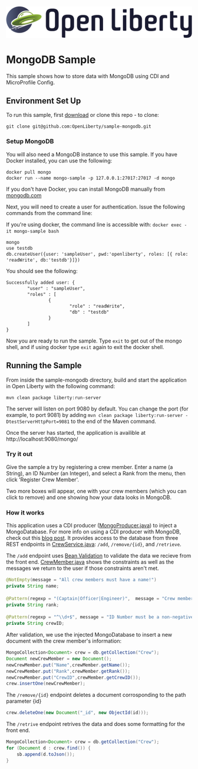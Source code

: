 ![](https://github.com/OpenLiberty/open-liberty/blob/master/logos/logo_horizontal_light_navy.png)

# MongoDB Sample
This sample shows how to store data with MongoDB using CDI and MicroProfile Config.

## Environment Set Up
To run this sample, first [download](https://github.com/OpenLiberty/sample-mongodb/archive/master.zip) or clone this repo - to clone:
```
git clone git@github.com:OpenLiberty/sample-mongodb.git
```

### Setup MongoDB
You will also need a MongoDB instance to use this sample. If you have Docker installed, you can use the following:

```
docker pull mongo
docker run --name mongo-sample -p 127.0.0.1:27017:27017 -d mongo
```

If you don't have Docker, you can install MongoDB manually from [mongodb.com](https://docs.mongodb.com/manual/administration/install-community/)

Next, you will need to create a user for authentication. Issue the following commands from the command line: 

If you're using docker, the command line is accessible with: `docker exec -it mongo-sample bash`

```
mongo
use testdb
db.createUser({user: 'sampleUser', pwd:'openliberty', roles: [{ role: 'readWrite', db:'testdb'}]})
```

You should see the following:
```
Successfully added user: {
        "user" : "sampleUser",
        "roles" : [
                {
                        "role" : "readWrite",
                        "db" : "testdb"
                }
        ]
}
```
Now you are ready to run the sample. Type `exit` to get out of the mongo shell, and if using docker type `exit` again to exit the docker shell.

## Running the Sample
From inside the sample-mongodb directory, build and start the application in Open Liberty with the following command:
```
mvn clean package liberty:run-server
```
The server will listen on port 9080 by default. You can change the port (for example, to port 9081) by adding `mvn clean package liberty:run-server -DtestServerHttpPort=9081` to the end of the Maven command.

Once the server has started, the application is availible at http://localhost:9080/mongo/

### Try it out
Give the sample a try by registering a crew member. Enter a name (a String), an ID Number (an Integer), and select a Rank from the menu, then click 'Register Crew Member'.

Two more boxes will appear, one with your crew members (which you can click to remove) and one showing how your data looks in MongoDB.

### How it works
This application uses a CDI producer ([MongoProducer.java](https://github.com/OpenLiberty/sample-mongodb/tree/master/src/main/java/io/openliberty/sample/mongo/MongoProducer.java)) to inject a MongoDatabase. For more info on using a CDI producer with MongoDB, check out this [blog post](openliberty.io/blog/). It provides access to the database from three REST endpoints in [CrewService.java](https://github.com/OpenLiberty/sample-mongodb/tree/master/src/main/java/io/openliberty/sample/application/CrewService.java): `/add`, `/remove/{id}`, and `/retrieve`.

The `/add` endpoint uses [Bean Validation](https://openliberty.io/guides/bean-validation.html) to validate the data we recieve from the front end. [CrewMember.java](https://github.com/OpenLiberty/sample-mongodb/tree/master/src/main/java/io/openliberty/sample/application/CrewMember.java) shows the constraints as well as the messages we return to the user if those constraints aren't met.
```java
@NotEmpty(message = "All crew members must have a name!")
private String name;

@Pattern(regexp = "(Captain|Officer|Engineer)",  message = "Crew member must be one of the listed ranks!")
private String rank;

@Pattern(regexp = "^\\d+$", message = "ID Number must be a non-negative integer!")
private String crewID; 
```
After validation, we use the injected MongoDatabase to insert a new document with the crew member's information:
```java
MongoCollection<Document> crew = db.getCollection("Crew");
Document newCrewMember = new Document();
newCrewMember.put("Name",crewMember.getName());
newCrewMember.put("Rank",crewMember.getRank());
newCrewMember.put("CrewID",crewMember.getCrewID());
crew.insertOne(newCrewMember);
```

The `/remove/{id}` endpoint deletes a document corrosponding to the path parameter {id}
```java
crew.deleteOne(new Document("_id", new ObjectId(id))); 
```
The `/retrive` endpoint retrives the data and does some formatting for the front end.
```java
MongoCollection<Document> crew = db.getCollection("Crew");
for (Document d : crew.find()) {
	sb.append(d.toJson());
}
```


